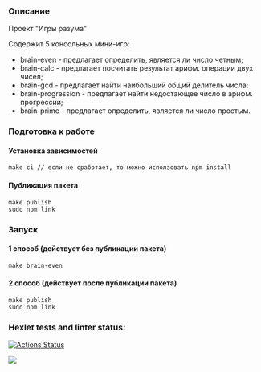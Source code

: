 ### Описание

Проект "Игры разума"

Содержит 5 консольных мини-игр:

- brain-even - предлагает определить, является ли число четным;
- brain-calc - предлагает посчитать результат арифм. операции двух чисел;
- brain-gcd - предлагает найти наибольший общий делитель числа;
- brain-progression - предлагает найти недостающее число в арифм. прогрессии;
- brain-prime - предлагает определить, является ли число простым.

### Подготовка к работе

#### Установка зависимостей

```
make ci // если не сработает, то можно исползовать npm install
```

#### Публикация пакета

```
make publish
sudo npm link
```

### Запуск

#### 1 способ (действует без публикации пакета)

```
make brain-even
```

#### 2 способ (действует после публикации пакета)

```
make publish
sudo npm link
```

### Hexlet tests and linter status:

[![Actions Status](https://github.com/AnsGit/frontend-project-44/actions/workflows/hexlet-check.yml/badge.svg)](https://github.com/AnsGit/frontend-project-44/actions)

<a href="https://codeclimate.com/github/AnsGit/frontend-project-44/maintainability"><img src="https://api.codeclimate.com/v1/badges/fbb16bc55a36d15ddbfb/maintainability" /></a>
